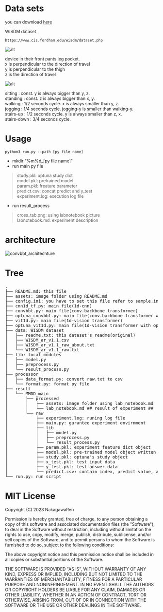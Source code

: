 # Data sets

you can download [here](https://www.cis.fordham.edu/wisdm/dataset.php)  

WISDM dataset

```
https://www.cis.fordham.edu/wisdm/dataset.php
```

![alt](./assets/axes-of-motion.png)

device in their front pants leg pocket.  
x is perpendicular to the direction of travel  
y is perpendicular to the thigh  
z is the direction of travel  

![alt](./assets/plot-six-activities.png)

sitting		: const. y is always bigger than y, z.  
standing	: const. z is always bigger than x, y.  
walking		: 1/2 seconds cycle. x is always smaller than y, z.  
jogging		: 1/4 seconds cycle. jogging-y is smaller than walking-y.   
stairs-up	: 1/2 seconds cycle. y is always smaller than z, x.  
stairs-down	: 3/4 seconds cycle.  

# Usage

```python3
python3 run.py --path [py file name]  
```

- mkdir "%m%d_[py file name]"
- run main py file
> study.pkl: optuna study dict  
> model.pkl: pretrained model  
> param.pkl: freature parameter  
> predict.csv: concat predict and y_test  
> experiment.log: execution log file  
- run result_process
> cross_tab.png: using labnotebook picture  
> labnotebook.md: experiment description  

# architecture
![convbbt_architechture](assets/convbbt_architechture.png)

# Tree

<pre>
.
├── README.md: this file
├── assets: image folder using README.md
├── config.ini: you have to set this file refer to sample.ini
├── cnn1d_tf.py: main file(1d-cnn)
├── convbbt.py: main file(conv.backbone transformer)
├── optuna_convbbt.py: main file(conv.backbone transformer with optuna)
├── vit1d.py: main file(1d-vision transformer)
├── optuna_vit1d.py: main file(1d-vision transformer with optuna)
├── data: WISDM dataset
│   ├── readme.txt: this dataset's readme(original)
│   ├── WISDM_ar_v1.1.csv
│   ├── WISDM_ar_v1.1_raw_about.txt
│   └── WISDM_ar_v1.1_raw.txt
├── lib: local modules
│   ├── model.py
│   ├── preprocess.py
│   └── result_process.py
├── processor
│   ├── data_format.py: convert raw.txt to csv
│   └── format.py: format py file
├── result
│   └── MMDD_main
│       ├── processed
│       │   ├── assets: image folder using lab_notebook.md
│       │   └── lab_notebook.md ## result of experiment ##
│       └── raw
│           ├── experiment.log: runing log file
│           ├── main.py: gurantee experiment envirnment
│           ├── lib
│           │   ├── model.py
│           │   ├── preprocess.py
│           │   └── result_process.py
│           ├── param.pkl: experiment feature dict object
│           ├── model.pkl: pre-trained model object written in Pytorch
│           ├── study.pkl: optuna's study object
│           ├── x_test.pkl: test input data
│           ├── y_test.pkl: test answer data
│           └── predict.csv: contain index, predict value, answer value
└── run.py: run script
</pre>

# MIT License

Copyright (C) 2023 NakagawaRen

Permission is hereby granted, free of charge, to any person obtaining a copy of this software and associated documentation files (the "Software"), to deal in the Software without restriction, including without limitation the rights to use, copy, modify, merge, publish, distribute, sublicense, and/or sell copies of the Software, and to permit persons to whom the Software is furnished to do so, subject to the following conditions:

The above copyright notice and this permission notice shall be included in all copies or substantial portions of the Software.

THE SOFTWARE IS PROVIDED "AS IS", WITHOUT WARRANTY OF ANY KIND, EXPRESS OR IMPLIED, INCLUDING BUT NOT LIMITED TO THE WARRANTIES OF MERCHANTABILITY, FITNESS FOR A PARTICULAR PURPOSE AND NONINFRINGEMENT. IN NO EVENT SHALL THE AUTHORS OR COPYRIGHT HOLDERS BE LIABLE FOR ANY CLAIM, DAMAGES OR OTHER LIABILITY, WHETHER IN AN ACTION OF CONTRACT, TORT OR OTHERWISE, ARISING FROM, OUT OF OR IN CONNECTION WITH THE SOFTWARE OR THE USE OR OTHER DEALINGS IN THE SOFTWARE.

